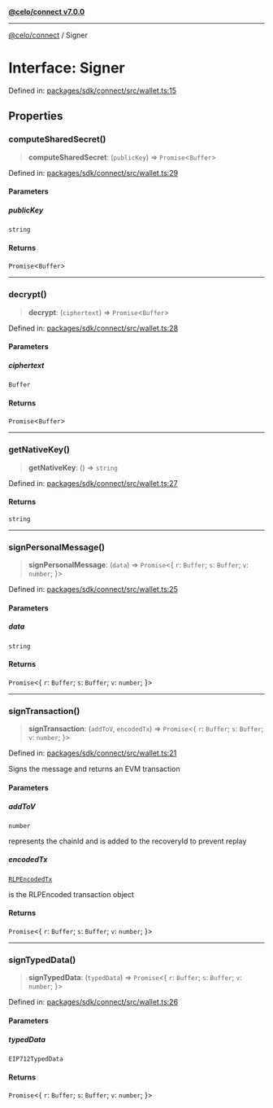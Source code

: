 [**@celo/connect v7.0.0**](../README.md)

***

[@celo/connect](../globals.md) / Signer

# Interface: Signer

Defined in: [packages/sdk/connect/src/wallet.ts:15](https://github.com/celo-org/developer-tooling/blob/master/packages/sdk/connect/src/wallet.ts#L15)

## Properties

### computeSharedSecret()

> **computeSharedSecret**: (`publicKey`) => `Promise`\<`Buffer`\>

Defined in: [packages/sdk/connect/src/wallet.ts:29](https://github.com/celo-org/developer-tooling/blob/master/packages/sdk/connect/src/wallet.ts#L29)

#### Parameters

##### publicKey

`string`

#### Returns

`Promise`\<`Buffer`\>

***

### decrypt()

> **decrypt**: (`ciphertext`) => `Promise`\<`Buffer`\>

Defined in: [packages/sdk/connect/src/wallet.ts:28](https://github.com/celo-org/developer-tooling/blob/master/packages/sdk/connect/src/wallet.ts#L28)

#### Parameters

##### ciphertext

`Buffer`

#### Returns

`Promise`\<`Buffer`\>

***

### getNativeKey()

> **getNativeKey**: () => `string`

Defined in: [packages/sdk/connect/src/wallet.ts:27](https://github.com/celo-org/developer-tooling/blob/master/packages/sdk/connect/src/wallet.ts#L27)

#### Returns

`string`

***

### signPersonalMessage()

> **signPersonalMessage**: (`data`) => `Promise`\<\{ `r`: `Buffer`; `s`: `Buffer`; `v`: `number`; \}\>

Defined in: [packages/sdk/connect/src/wallet.ts:25](https://github.com/celo-org/developer-tooling/blob/master/packages/sdk/connect/src/wallet.ts#L25)

#### Parameters

##### data

`string`

#### Returns

`Promise`\<\{ `r`: `Buffer`; `s`: `Buffer`; `v`: `number`; \}\>

***

### signTransaction()

> **signTransaction**: (`addToV`, `encodedTx`) => `Promise`\<\{ `r`: `Buffer`; `s`: `Buffer`; `v`: `number`; \}\>

Defined in: [packages/sdk/connect/src/wallet.ts:21](https://github.com/celo-org/developer-tooling/blob/master/packages/sdk/connect/src/wallet.ts#L21)

Signs the message and returns an EVM transaction

#### Parameters

##### addToV

`number`

represents the chainId and is added to the recoveryId to prevent replay

##### encodedTx

[`RLPEncodedTx`](RLPEncodedTx.md)

is the RLPEncoded transaction object

#### Returns

`Promise`\<\{ `r`: `Buffer`; `s`: `Buffer`; `v`: `number`; \}\>

***

### signTypedData()

> **signTypedData**: (`typedData`) => `Promise`\<\{ `r`: `Buffer`; `s`: `Buffer`; `v`: `number`; \}\>

Defined in: [packages/sdk/connect/src/wallet.ts:26](https://github.com/celo-org/developer-tooling/blob/master/packages/sdk/connect/src/wallet.ts#L26)

#### Parameters

##### typedData

`EIP712TypedData`

#### Returns

`Promise`\<\{ `r`: `Buffer`; `s`: `Buffer`; `v`: `number`; \}\>
